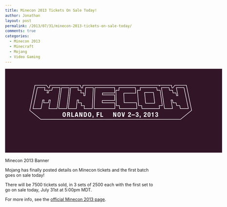```yaml
---
title: Minecon 2013 Tickets On Sale Today!
author: Jonathan
layout: post
permalink: /2013/07/31/minecon-2013-tickets-on-sale-today/
comments: true
categories:
  - Minecon 2013
  - Minecraft
  - Mojang
  - Video Gaming
---
```

<div id="attachment_264" class="wp-caption aligncenter" style="width: 721px">
  <a href="http://minecon.mojang.com"><img class="size-full wp-image-264" alt="Minecon 2013 Banner" src="/images/posts/2013/07/minecon-banner.png" width="711" height="274" /></a><p class="wp-caption-text">
    Minecon 2013 Banner
  </p>
</div>

Mojang has finally posted details on Minecon tickets and the first batch goes on sale today!

There will be 7500 tickets sold, in 3 sets of 2500 each with the first set to go on sale today, July 31st at 5:00pm MDT.

For more info, see the [official Minecon 2013 page][1].

 [1]: http://minecon.mojang.com
